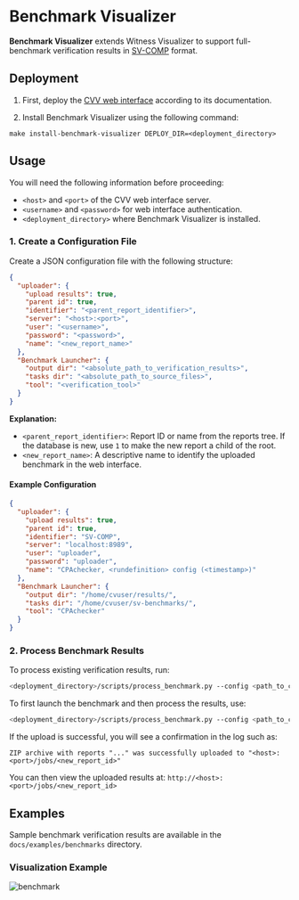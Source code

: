 # Benchmark Visualizer

**Benchmark Visualizer** extends Witness Visualizer to support full-benchmark verification results in [SV-COMP](https://sv-comp.sosy-lab.org) format.

## Deployment

1. First, deploy the [CVV web interface](https://github.com/vmordan/cvv) according to its documentation.

2. Install Benchmark Visualizer using the following command:

```shell
make install-benchmark-visualizer DEPLOY_DIR=<deployment_directory>
```

## Usage

You will need the following information before proceeding:
- `<host>` and `<port>` of the CVV web interface server.
- `<username>` and `<password>` for web interface authentication.
- `<deployment_directory>` where Benchmark Visualizer is installed.

### 1. Create a Configuration File

Create a JSON configuration file with the following structure:

```json
{
  "uploader": {
    "upload results": true,
    "parent id": true,
    "identifier": "<parent_report_identifier>",
    "server": "<host>:<port>",
    "user": "<username>",
    "password": "<password>",
    "name": "<new_report_name>"
  },
  "Benchmark Launcher": {
    "output dir": "<absolute_path_to_verification_results>",
    "tasks dir": "<absolute_path_to_source_files>",
    "tool": "<verification_tool>"
  }
}
```

**Explanation:**
- `<parent_report_identifier>`: Report ID or name from the reports tree. If the database is new, use `1` to make the new report a child of the root.
- `<new_report_name>`: A descriptive name to identify the uploaded benchmark in the web interface.

#### Example Configuration

```json
{
  "uploader": {
    "upload results": true,
    "parent id": true,
    "identifier": "SV-COMP",
    "server": "localhost:8989",
    "user": "uploader",
    "password": "uploader",
    "name": "CPAchecker, <rundefinition> config (<timestamp>)"
  },
  "Benchmark Launcher": {
    "output dir": "/home/cvuser/results/",
    "tasks dir": "/home/cvuser/sv-benchmarks/",
    "tool": "CPAchecker"
  }
}
```

### 2. Process Benchmark Results

To process existing verification results, run:

```bash
<deployment_directory>/scripts/process_benchmark.py --config <path_to_config_file>
```

To first launch the benchmark and then process the results, use:

```bash
<deployment_directory>/scripts/process_benchmark.py --config <path_to_config_file> --launch
```

If the upload is successful, you will see a confirmation in the log such as:

```text
ZIP archive with reports "..." was successfully uploaded to "<host>:<port>/jobs/<new_report_id>"
```

You can then view the uploaded results at:
`http://<host>:<port>/jobs/<new_report_id>`

## Examples

Sample benchmark verification results are available in the `docs/examples/benchmarks` directory.

### Visualization Example

![benchmark](images/benchmark.png)
